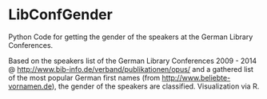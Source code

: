 LibConfGender
=============

Python Code for getting the gender of the speakers at the German Library Conferences.

Based on the speakers list of the German Library Conferences 2009 - 2014 @ http://www.bib-info.de/verband/publikationen/opus/ and a gathered list of the most popular German first names (from http://www.beliebte-vornamen.de), the gender of the speakers are classified.
Visualization via R.
